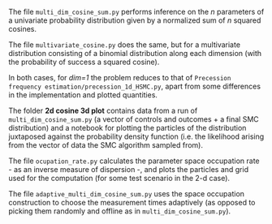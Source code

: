 The file `multi_dim_cosine_sum.py` performs inference on the *n* parameters of a univariate probability distribution given by a normalized sum of *n* squared cosines. 

The file `multivariate_cosine.py` does the same, but for a multivariate distribution consisting of a binomial distribution along each dimension (with the probability of success a squared cosine).

In both cases, for *dim=1* the problem reduces to that of `Precession frequency estimation/precession_1d_HSMC.py`, apart from some differences in the implementation and plotted quantities.

The folder **2d cosine 3d plot** contains data from a run of `multi_dim_cosine_sum.py` (a vector of controls and outcomes + a final SMC distribution) and a notebook for plotting the particles of the distribution juxtaposed against the probability density function (i.e. the likelihood arising from the vector of data the SMC algorithm sampled from).

The file `ocupation_rate.py` calculates the parameter space occupation rate - as an inverse measure of dispersion -, and plots the particles and grid used for the computation (for some test scenario in the 2-d case).

The file `adaptive_multi_dim_cosine_sum.py` uses the space occupation construction to choose the measurement times adaptively (as opposed to picking them randomly and offline as in `multi_dim_cosine_sum.py`).

